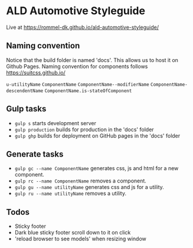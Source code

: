 # ALD Automotive Styleguide

Live at https://rommel-dk.github.io/ald-automotive-styleguide/

## Naming convention
Notice that the build folder is named 'docs'. This allows us to host it on Github Pages.
Naming convention for components follows https://suitcss.github.io/

`u-utilityName`
`ComponentName`
`ComponentName--modifierName`
`ComponentName-descendentName`
`ComponentName.is-stateOfComponent`

## Gulp tasks
- `gulp s` starts development server
- `gulp production` builds for production in the 'docs' folder
- `gulp ghp` builds for deployment on GitHub pages in the 'docs' folder

## Generate tasks
- `gulp gc --name ComponentName` generates css, js and html for a new component.
- `gulp rc --name ComponentName` removes a component.
- `gulp gu --name utilityName` generates css and js for a utility.
- `gulp ru --name utilityName` removes a utility.

## Todos
- Sticky footer
- Dark blue sticky footer scroll down to it on click
- 'reload browser to see models' when resizing window

